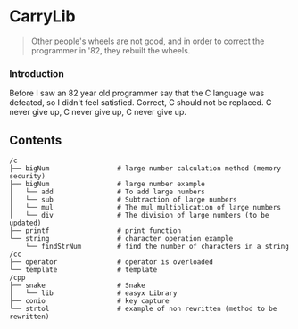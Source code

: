 # CarryLib

> Other people's wheels are not good, and in order to correct the programmer in '82, they rebuilt the wheels.

### Introduction
Before I saw an 82 year old programmer say that the C language was defeated, so I didn't feel satisfied.
Correct, C should not be replaced. C never give up, C never give up, C never give up.

## Contents
```
/c
├── bigNum                 # large number calculation method (memory security)
├── bigNum                 # large number example
│   └── add                # To add large numbers
│   └── sub                # Subtraction of large numbers
│   └── mul                # The mul multiplication of large numbers
│   └── div                # The division of large numbers (to be updated)
├── printf                 # print function
└── string                 # character operation example
    └── findStrNum         # find the number of characters in a string
/cc
├── operator               # operator is overloaded
└── template               # template
/cpp
├── snake                  # Snake
│   └── lib                # easyx Library
├── conio                  # key capture
└── strtol                 # example of non rewritten (method to be rewritten)
```